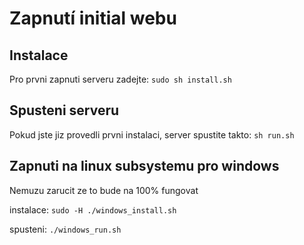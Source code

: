 Zapnutí initial webu
====================

Instalace
---------
Pro prvni zapnuti serveru zadejte: `sudo sh install.sh`

Spusteni serveru
----------------
Pokud jste jiz provedli prvni instalaci, server spustite takto: `sh run.sh`


Zapnuti na linux subsystemu pro windows
---------------------------------------
Nemuzu zarucit ze to bude na 100% fungovat

instalace: `sudo -H ./windows_install.sh`

spusteni: `./windows_run.sh`
